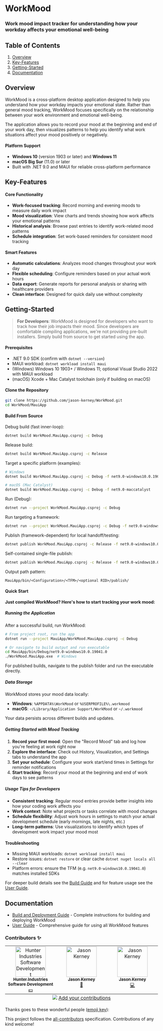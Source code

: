 <!-- GENERATED DOCUMENT DO NOT EDIT! -->
<!-- prettier-ignore-start -->
<!-- markdownlint-disable -->

<!-- Compiled with doculisp https://www.npmjs.com/package/doculisp -->

# WorkMood #

### Work mood impact tracker for understanding how your workday affects your emotional well-being ###

## Table of Contents ##

1. [Overview](#overview)
2. [Key-Features](#key-features)
3. [Getting-Started](#getting-started)
4. [Documentation](#documentation)

## Overview ##

WorkMood is a cross-platform desktop application designed to help you understand how your workday impacts your emotional state. Rather than general mood tracking, WorkMood focuses specifically on the relationship between your work environment and emotional well-being.

The application allows you to record your mood at the beginning and end of your work day, then visualizes patterns to help you identify what work situations affect your mood positively or negatively.

#### Platform Support ####

- **Windows 10** (version 1903 or later) and **Windows 11**
- **macOS Big Sur** (11.0) or later
- Built with .NET 9.0 and MAUI for reliable cross-platform performance

## Key-Features ##

#### Core Functionality ####

- **Work-focused tracking**: Record morning and evening moods to measure daily work impact
- **Mood visualization**: View charts and trends showing how work affects your emotional patterns
- **Historical analysis**: Browse past entries to identify work-related mood patterns
- **Schedule integration**: Set work-based reminders for consistent mood tracking

#### Smart Features ####

- **Automatic calculations**: Analyzes mood changes throughout your work day
- **Flexible scheduling**: Configure reminders based on your actual work hours
- **Data export**: Generate reports for personal analysis or sharing with healthcare providers
- **Clean interface**: Designed for quick daily use without complexity

## Getting-Started ##

> **For Developers**: WorkMood is designed for developers who want to track how their job impacts their mood. Since developers are comfortable compiling applications, we're not providing pre-built installers. Simply build from source to get started using the app.

#### Prerequisites ####

- .NET 9.0 SDK (confirm with `dotnet --version`)
- MAUI workload: `dotnet workload install maui`
- (Windows) Windows 10 1903+ / Windows 11; optional Visual Studio 2022 with MAUI workload
- (macOS) Xcode + Mac Catalyst toolchain (only if building on macOS)

#### Clone the Repository ####

```bash
git clone https://github.com/jason-kerney/WorkMood.git
cd WorkMood/MauiApp
```

#### Build From Source ####

Debug build (fast inner-loop):

```bash
dotnet build WorkMood.MauiApp.csproj -c Debug
```

Release build:

```bash
dotnet build WorkMood.MauiApp.csproj -c Release
```

Target a specific platform (examples):

```bash
# Windows
dotnet build WorkMood.MauiApp.csproj -c Debug -f net9.0-windows10.0.19041.0

# macOS (Mac Catalyst)
dotnet build WorkMood.MauiApp.csproj -c Debug -f net9.0-maccatalyst
```

Run (Debug):

```bash
dotnet run --project WorkMood.MauiApp.csproj -c Debug
```

Run targeting a framework:

```bash
dotnet run --project WorkMood.MauiApp.csproj -c Debug -f net9.0-windows10.0.19041.0
```

Publish (framework-dependent) for local handoff/testing:

```bash
dotnet publish WorkMood.MauiApp.csproj -c Release -f net9.0-windows10.0.19041.0 --no-self-contained
```

Self-contained single-file publish:

```bash
dotnet publish WorkMood.MauiApp.csproj -c Release -f net9.0-windows10.0.19041.0 --self-contained -p:PublishSingleFile=true -p:PublishReadyToRun=true
```

Output path pattern:

```text
MauiApp/bin/<Configuration>/<TFM>/<optional RID>/publish/
```

#### Quick Start ####

**Just compiled WorkMood? Here's how to start tracking your work mood:**

##### Running the Application #####

After a successful build, run WorkMood:

```bash
# From project root, run the app
dotnet run --project MauiApp/WorkMood.MauiApp.csproj -c Debug

# Or navigate to build output and run executable
cd MauiApp/bin/Debug/net9.0-windows10.0.19041.0
./WorkMood.MauiApp.exe  # Windows
```

For published builds, navigate to the publish folder and run the executable directly.

##### Data Storage #####

WorkMood stores your mood data locally:

- **Windows**: `%APPDATA%\WorkMood` or `%USERPROFILE%\.workmood`
- **macOS**: `~/Library/Application Support/WorkMood` or `~/.workmood`

Your data persists across different builds and updates.

##### Getting Started with Mood Tracking #####

1. **Record your first mood**: Open the "Record Mood" tab and log how you're feeling at work right now
2. **Explore the interface**: Check out History, Visualization, and Settings tabs to understand the app
3. **Set your schedule**: Configure your work start/end times in Settings for reminder notifications
4. **Start tracking**: Record your mood at the beginning and end of work days to see patterns

##### Usage Tips for Developers #####

- **Consistent tracking**: Regular mood entries provide better insights into how your coding work affects you
- **Work context**: Note what projects or tasks correlate with mood changes
- **Schedule flexibility**: Adjust work hours in settings to match your actual development schedule (early mornings, late nights, etc.)
- **Long-term patterns**: Use visualizations to identify which types of development work impact your mood most

#### Troubleshooting ####

- Missing MAUI workloads: `dotnet workload install maui`
- Restore issues: `dotnet restore` or clear cache `dotnet nuget locals all --clear`
- Platform errors: ensure the TFM (e.g. `net9.0-windows10.0.19041.0`) matches installed SDKs

For deeper build details see the [Build Guide](./BUILD.md) and for feature usage see the [User Guide](./USER-GUIDE.md).

## Documentation ##

- [Build and Deployment Guide](./BUILD.md) - Complete instructions for building and deploying WorkMood
- [User Guide](./USER-GUIDE.md) - Comprehensive guide for using all WorkMood features

### Contributors ✨ ###

<table>
  <tbody>
    <tr>
      <td align="center" valign="top" width="14.28%"><a href="https://github.com/Hunter-Industries"><img src="https://avatars.githubusercontent.com/u/30634197?v=4?s=100" width="100px;" alt="Hunter Industries Software Development"/><br /><sub><b>Hunter Industries Software Development</b></sub></a><br /><a href="#financial-Hunter-Industries" title="Financial">💵</a></td>
      <td align="center" valign="top" width="14.28%"><a href="https://github.com/jason-kerney"><img src="https://avatars.githubusercontent.com/u/5097968?v=4?s=100" width="100px;" alt="Jason Kerney"/><br /><sub><b>Jason Kerney</b></sub></a><br /><a href="#ideas-jason-kerney" title="Ideas, Planning, & Feedback">🤔</a></td>
      <td align="center" valign="top" width="14.28%"><a href="https://github.com/JKerney-HunterIndustries"><img src="https://avatars.githubusercontent.com/u/16826501?v=4?s=100" width="100px;" alt="Jason Kerney"/><br /><sub><b>Jason Kerney</b></sub></a><br /><a href="https://github.com/jason-kerney/WorkMood/commits?author=JKerney-HunterIndustries" title="Code">💻</a></td>
    </tr>
  </tbody>
  <tfoot>
    <tr>
      <td align="center" size="13px" colspan="7">
        <img src="https://raw.githubusercontent.com/all-contributors/all-contributors-cli/1b8533af435da9854653492b1327a23a4dbd0a10/assets/logo-small.svg">
          <a href="https://all-contributors.js.org/docs/en/bot/usage">Add your contributions</a>
        </img>
      </td>
    </tr>
  </tfoot>
</table>

Thanks goes to these wonderful people ([emoji key](https://allcontributors.org/docs/en/emoji-key)):

This project follows the [all-contributors](https://github.com/all-contributors/all-contributors) specification. Contributions of any kind welcome!

<!-- markdownlint-restore -->
<!-- prettier-ignore-end -->
<!-- GENERATED DOCUMENT DO NOT EDIT! -->